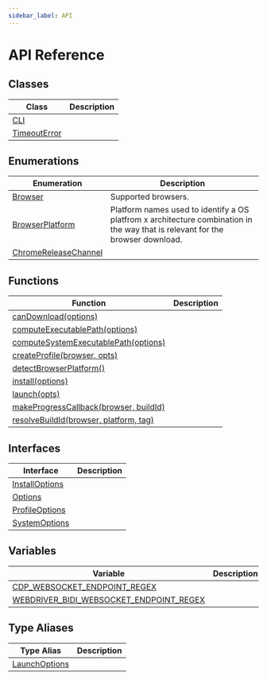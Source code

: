 ```yaml
---
sidebar_label: API
---
```


# API Reference

## Classes

| Class                                      | Description |
| ------------------------------------------ | ----------- |
| [CLI](./browsers.cli.md)                   |             |
| [TimeoutError](./browsers.timeouterror.md) |             |

## Enumerations

| Enumeration                                                | Description                                                                                                                    |
| ---------------------------------------------------------- | ------------------------------------------------------------------------------------------------------------------------------ |
| [Browser](./browsers.browser.md)                           | Supported browsers.                                                                                                            |
| [BrowserPlatform](./browsers.browserplatform.md)           | Platform names used to identify a OS platfrom x architecture combination in the way that is relevant for the browser download. |
| [ChromeReleaseChannel](./browsers.chromereleasechannel.md) |                                                                                                                                |

## Functions

| Function                                                                          | Description |
| --------------------------------------------------------------------------------- | ----------- |
| [canDownload(options)](./browsers.candownload.md)                                 |             |
| [computeExecutablePath(options)](./browsers.computeexecutablepath.md)             |             |
| [computeSystemExecutablePath(options)](./browsers.computesystemexecutablepath.md) |             |
| [createProfile(browser, opts)](./browsers.createprofile.md)                       |             |
| [detectBrowserPlatform()](./browsers.detectbrowserplatform.md)                    |             |
| [install(options)](./browsers.install.md)                                         |             |
| [launch(opts)](./browsers.launch.md)                                              |             |
| [makeProgressCallback(browser, buildId)](./browsers.makeprogresscallback.md)      |             |
| [resolveBuildId(browser, platform, tag)](./browsers.resolvebuildid.md)            |             |

## Interfaces

| Interface                                      | Description |
| ---------------------------------------------- | ----------- |
| [InstallOptions](./browsers.installoptions.md) |             |
| [Options](./browsers.options.md)               |             |
| [ProfileOptions](./browsers.profileoptions.md) |             |
| [SystemOptions](./browsers.systemoptions.md)   |             |

## Variables

| Variable                                                                                         | Description |
| ------------------------------------------------------------------------------------------------ | ----------- |
| [CDP_WEBSOCKET_ENDPOINT_REGEX](./browsers.cdp_websocket_endpoint_regex.md)                       |             |
| [WEBDRIVER_BIDI_WEBSOCKET_ENDPOINT_REGEX](./browsers.webdriver_bidi_websocket_endpoint_regex.md) |             |

## Type Aliases

| Type Alias                                   | Description |
| -------------------------------------------- | ----------- |
| [LaunchOptions](./browsers.launchoptions.md) |             |
